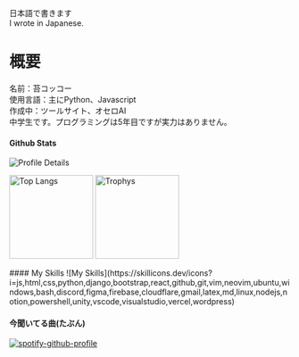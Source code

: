 日本語で書きます<br>
I wrote in Japanese.

# 概要
名前：苔コッコー<br>
使用言語：主にPython、Javascript<br>
作成中：ツールサイト、オセロAI<br>
中学生です。プログラミングは5年目ですが実力はありません。

#### Github Stats
![Profile Details](http://github-profile-summary-cards.vercel.app/api/cards/profile-details?username=Kokecoco&theme=gruvbox)
<p align="left">
  <image alt="Top Langs" src="https://github-readme-stats.vercel.app/api/top-langs/?username=Kokecoco&theme=gruvbox" height="150px">
<image alt="Trophys" src="https://github-readme-stats.vercel.app/api?username=Kokecoco&show_icons=true&theme=gruvbox" height="150px">
</p>
#### My Skills
![My Skills](https://skillicons.dev/icons?i=js,html,css,python,django,bootstrap,react,github,git,vim,neovim,ubuntu,windows,bash,discord,figma,firebase,cloudflare,gmail,latex,md,linux,nodejs,notion,powershell,unity,vscode,visualstudio,vercel,wordpress)

#### 今聞いてる曲(たぶん)
[![spotify-github-profile](https://spotify-github-profile.kittinanx.com/api/view?uid=31i6db5syw2btcrbugmix4jny77u&cover_image=true&theme=natemoo-re&show_offline=false&background_color=121212&interchange=true&bar_color=53b14f&bar_color_cover=false)](https://spotify-github-profile.kittinanx.com/api/view?uid=31i6db5syw2btcrbugmix4jny77u&redirect=true)
